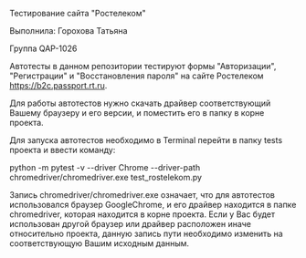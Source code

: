Тестирование сайта "Ростелеком"

Выполнила: Горохова Татьяна

Группа QAP-1026


Автотесты в данном репозитории тестируют формы "Авторизации", "Регистрации" и "Восстановления пароля" на сайте Ростелеком https://b2c.passport.rt.ru.

Для работы автотестов нужно скачать драйвер соответствующий Вашему браузеру и его версии, и поместить его в папку в корне проекта.

Для запуска автотестов необходимо в Terminal перейти в папку tests проекта и ввести команду:

python -m pytest -v --driver Chrome --driver-path chromedriver/chromedriver.exe test_rostelekom.py

Запись chromedriver/chromedriver.exe означает, что для автотестов использовался браузер GoogleChrome, и его драйвер находится в папке chromedriver,
которая находится в корне проекта. Если у Вас будет использован другой браузер или драйвер расположен иначе относительно проекта, данную запись пути 
необходимо изменить на соответствующую Вашим исходным данным.

